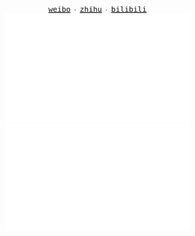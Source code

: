 <div align="center">
  <samp>
    <a style="font-size:20px;" href="https://weibo.com/u/7293381604">weibo</a> ·
    <a style="font-size:20px;" href="https://www.zhihu.com/people/wongzero">zhihu</a> ·
    <a style="font-size:20px;" href="https://space.bilibili.com/8380727">bilibili</a>
  </samp>
</div>
<div align="center">
  <img src="https://raw.githubusercontent.com/zerowong/github-stats-transparent/output/generated/overview.svg" />
  <img src="https://raw.githubusercontent.com/zerowong/github-stats-transparent/output/generated/languages.svg" />
</div>
